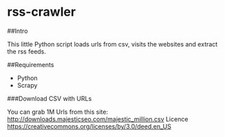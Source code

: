 # rss-crawler

##Intro

This little Python script loads urls from csv,
visits the websites and extract the rss feeds. 

##Requirements

+ Python
+ Scrapy

###Download CSV with URLs

You can grab 1M Urls from this site:
http://downloads.majesticseo.com/majestic_million.csv
Licence
https://creativecommons.org/licenses/by/3.0/deed.en_US


